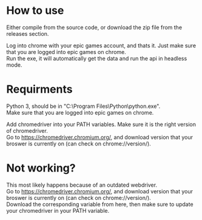 ﻿# How to use
Either compile from the source code, or download the zip file from the releases section.

Log into chrome with your epic games account, and thats it. Just make sure that you are logged into epic games on chrome. <br />
Run the exe, it will automatically get the data and run the api in headless mode.

# Requirments
Python 3, should be in "C:\Program Files\Python\python.exe". <br />
Make sure that you are logged into epic games on chrome.

Add chromedriver into your PATH variables. Make sure it is the right version of chromedriver. <br />
Go to https://chromedriver.chromium.org/, and download version that your broswer is currently on (can check on chrome://version/).

# Not working?
This most likely happens because of an outdated webdriver. <br />
Go to https://chromedriver.chromium.org/, and download version that your broswer is currently on (can check on chrome://version/). <br />
Download the corresponding variable from here, then make sure to update your chromedriver in your PATH variable.